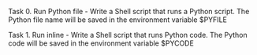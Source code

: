 Task 0. Run Python file - Write a Shell script that runs a Python script.
The Python file name will be saved in the environment variable $PYFILE

Task 1. Run inline - Write a Shell script that runs Python code.
The Python code will be saved in the environment variable $PYCODE
